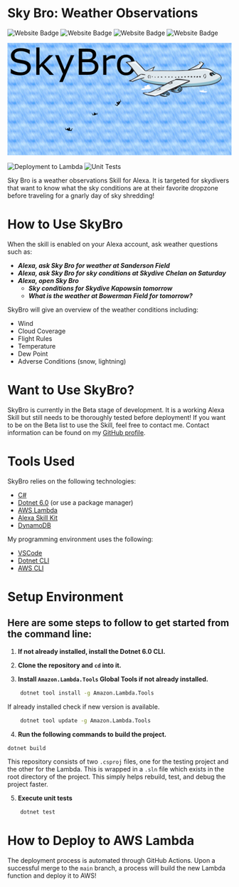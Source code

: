 # Sky Bro: Weather Observations

<img
    src="https://img.shields.io/badge/dotnet-512BD4?style=for-the-badge&logo=dotnet&logoColor=white"
    alt="Website Badge" />
<img
    src="https://img.shields.io/badge/CSharp-239120?style=for-the-badge&logo=csharp&logoColor=white"
    alt="Website Badge" />
<img
    src="https://img.shields.io/badge/Lambda-FF9900?style=for-the-badge&logo=aws-lambda&logoColor=white"
    alt="Website Badge" />
<img
    src="https://img.shields.io/badge/Alexa-00CAFF?style=for-the-badge&logo=amazon-alexa&logoColor=white"
    alt="Website Badge" />

![SkyBro Header](./docs/images/SkyBro-Header.png)

![Deployment to Lambda](https://github.com/khurd21/SkyBro/actions/workflows/deploy-to-lambda.yml/badge.svg)
![Unit Tests](https://github.com/khurd21/SkyBro/actions/workflows/unit-tests.yml/badge.svg)

Sky Bro is a weather observations Skill for Alexa. It is targeted for skydivers that want to know what the sky conditions are at their favorite dropzone before traveling for a gnarly day of sky shredding! 

# How to Use SkyBro

When the skill is enabled on your Alexa account, ask weather questions such as:
- *__Alexa, ask Sky Bro for weather at Sanderson Field__*
- *__Alexa, ask Sky Bro for sky conditions at Skydive Chelan on Saturday__*
- *__Alexa, open Sky Bro__*
    - *__Sky conditions for Skydive Kapowsin tomorrow__*
    - *__What is the weather at Bowerman Field for tomorrow?__*

SkyBro will give an overview of the weather conditions including:

- Wind
- Cloud Coverage
- Flight Rules
- Temperature
- Dew Point
- Adverse Conditions (snow, lightning)

# Want to Use SkyBro?

SkyBro is currently in the Beta stage of development. It is a working Alexa Skill but still needs to be thoroughly tested before
deployment! If you want to be on the Beta list to use the Skill, feel free to contact me. Contact information can be found on my
[GitHub profile](https://github.com/khurd21).

# Tools Used

SkyBro relies on the following technologies:

- [C#](https://learn.microsoft.com/en-us/dotnet/csharp/)
- [Dotnet 6.0](https://dotnet.microsoft.com/en-us/download/dotnet/6.0) (or use a package manager)
- [AWS Lambda](https://aws.amazon.com/lambda/)
- [Alexa Skill Kit](https://developer.amazon.com/en-US/alexa/alexa-skills-kit)
- [DynamoDB](https://aws.amazon.com/dynamodb/)

My programming environment uses the following:

- [VSCode](https://code.visualstudio.com)
- [Dotnet CLI](https://learn.microsoft.com/en-us/dotnet/core/tools/)
- [AWS CLI](https://aws.amazon.com/cli/)


# Setup Environment

## Here are some steps to follow to get started from the command line:

1. __If not already installed, install the Dotnet 6.0 CLI.__

2. __Clone the repository and `cd` into it.__

3. __Install `Amazon.Lambda.Tools` Global Tools if not already installed.__

```bash
    dotnet tool install -g Amazon.Lambda.Tools
```

If already installed check if new version is available.
```bash
    dotnet tool update -g Amazon.Lambda.Tools
```

4. __Run the following commands to build the project.__

```bash
dotnet build
```

This repository consists of two `.csproj` files, one for the testing project and the other for
the Lambda. This is wrapped in a `.sln` file which exists in the root directory of the project.
This simply helps rebuild, test, and debug the project faster.


5. __Execute unit tests__

```bash
    dotnet test
```

# How to Deploy to AWS Lambda

The deployment process is automated through GitHub Actions. Upon a successful merge to the `main` branch,
a process will build the new Lambda function and deploy it to AWS!